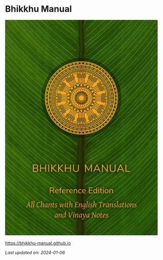 # Bhikkhu Manual

<div class="titlepage-cover">

![Bhikkhu Manual](./includes/images/reference-desktop-cover.jpg)

</div>

<https://bhikkhu-manual.github.io>

<div>
<p><em>Last updated on: 2024-01-06</em></p>
</div>

